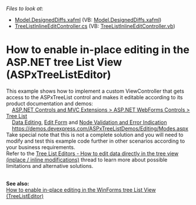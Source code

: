<!-- default file list -->
*Files to look at*:

* [Model.DesignedDiffs.xafml](./CS/WebExample.Module.Web/Model.DesignedDiffs.xafml) (VB: [Model.DesignedDiffs.xafml](./VB/WebExample.Module.Web/Model.DesignedDiffs.xafml))
* [TreeListInlineEditController.cs](./CS/WebExample.Module.Web/TreeListInlineEditController.cs) (VB: [TreeListInlineEditController.vb](./VB/WebExample.Module.Web/TreeListInlineEditController.vb))
<!-- default file list end -->
# How to enable in-place editing in the ASP.NET tree List View (ASPxTreeListEditor)


<p>This example shows how to implement a custom ViewController that gets access to the ASPxTreeList control and makes it editable according to its product documentation and demos:<br>    <a href="https://documentation.devexpress.com/AspNet/CustomDocument7873.aspx">ASP.NET Controls and MVC Extensions</a><a href="https://demos.devexpress.com/ASPxTreeListDemos/Editing/Modes.aspx"> > </a><a href="https://documentation.devexpress.com/AspNet/CustomDocument7879.aspx">ASP.NET WebForms Controls </a><a href="https://demos.devexpress.com/ASPxTreeListDemos/Editing/Modes.aspx">> </a><a href="https://documentation.devexpress.com/AspNet/CustomDocument7928.aspx">Tree List</a><a href="https://demos.devexpress.com/ASPxTreeListDemos/Editing/Modes.aspx"> <br></a>    <a href="https://documentation.devexpress.com/AspNet/CustomDocument4635.aspx">Data Editing</a>, <a href="https://documentation.devexpress.com/AspNet/CustomDocument4637.aspx">Edit Form</a> and <a href="https://documentation.devexpress.com/AspNet/CustomDocument4638.aspx">Node Validation and Error Indication</a> <a href="https://demos.devexpress.com/ASPxTreeListDemos/Editing/Modes.aspx"><br></a>    <a href="https://demos.devexpress.com/ASPxTreeListDemos/Editing/Modes.aspx">https://demos.devexpress.com/ASPxTreeListDemos/Editing/Modes.aspx</a>  <br>Take special note that this is not a complete solution and you will need to modify and test this example code further in other scenarios according to your business requirements. <br>Refer to the <a href="https://www.devexpress.com/Support/Center/p/S30514">Tree List Editors - How to edit data directly in the tree view (inplace / inline modifications)</a> thread to learn more about possible limitations and alternative solutions.</p>
<p><strong><br>See also:<br> </strong><a href="https://www.devexpress.com/Support/Center/p/E443">How to enable in-place editing in the WinForms tree List View (TreeListEditor)</a></p>

<br/>



